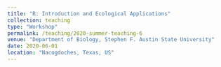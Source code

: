 ```yaml
---
title: "R: Introduction and Ecological Applications"
collection: teaching
type: "Workshop"
permalink: /teaching/2020-summer-teaching-6
venue: "Department of Biology, Stephen F. Austin State University"
date: 2020-06-01
location: "Nacogdoches, Texas, US"
---
```


